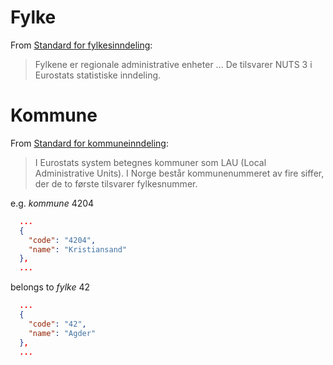 <!--
SPDX-FileCopyrightText: 2025 Håkon Løvdal <kode@denkule.no>

SPDX-License-Identifier: CC-BY-4.0
-->

# Fylke

From [Standard for fylkesinndeling](https://www.ssb.no/klass/klassifikasjoner/104):

> Fylkene er regionale administrative enheter ... De tilsvarer NUTS 3 i Eurostats statistiske inndeling.

# Kommune

From [Standard for kommuneinndeling](https://www.ssb.no/klass/klassifikasjoner/131):

> I Eurostats system betegnes kommuner som LAU (Local Administrative Units).
> I Norge består kommunenummeret av fire siffer, der de to første tilsvarer fylkesnummer.

e.g. *kommune* 4204

```json
  ...
  {
    "code": "4204",
    "name": "Kristiansand"
  },
  ...
```

belongs to *fylke* 42

```json
  ...
  {
    "code": "42",
    "name": "Agder"
  },
  ...
```
